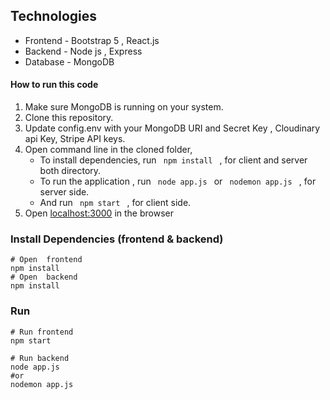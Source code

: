 

## Technologies

- Frontend - Bootstrap 5 , React.js 
- Backend - Node js , Express
- Database - MongoDB



####  How to run this code
1. Make sure MongoDB is running on your system. 
2. Clone this repository.
3. Update config.env with your MongoDB URI and Secret Key , Cloudinary api Key, Stripe API keys.
4. Open command line in the cloned folder,
   - To install dependencies, run ```  npm install  ```  , for client and server both directory.
   - To run the application , run ```  node app.js  ``` or ```  nodemon app.js  ```  , for server side.
   - And run ```  npm start  ``` , for client side.
5. Open [localhost:3000](http://localhost:3000/) in the browser



### Install Dependencies (frontend & backend)

```
# Open  frontend
npm install
# Open  backend
npm install
```

### Run

```
# Run frontend
npm start

# Run backend
node app.js 
#or
nodemon app.js
```



